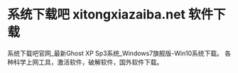 # 系统下载吧 xitongxiazaiba.net 软件下载
系统下载吧官网_最新Ghost XP Sp3系统_Windows7旗舰版-Win10系统下载。 各种科学上网工具，激活软件，破解软件，国外软件下载。
